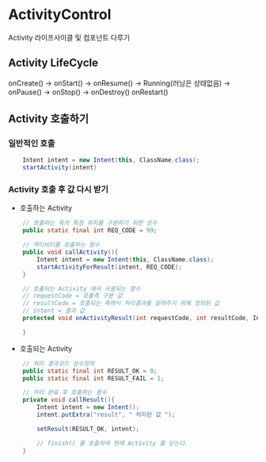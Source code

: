 # ActivityControl
Activity 라이프사이클 및 컴포넌트 다루기

## Activity LifeCycle

onCreate() -> onStart() -> onResume() -> Running(러닝은 상태없음) -> onPause() -> onStop() -> onDestroy()
                                                                                           onRestart()

## Activity 호출하기

### 일반적인 호출
```java
    Intent intent = new Intent(this, ClassName.class);
    startActivity(intent)
```

### Activity 호출 후 값 다시 받기
* 호출하는 Activity
```java
    // 호출하는 측의 특정 위치를 구분하기 위한 상수
    public static final int REQ_CODE = 99;

    // 액티비티를 호출하는 함수
    public void callActivity(){
        Intent intent = new Intent(this, ClassName.class);
        startActivityForResult(intent, REQ_CODE);
    }

    // 호출되는 Activity 에서 사용되는 함수
    // requestCode = 호출측 구분 값
    // resultCode = 호출되는 측에서 처리결과를 알려주기 위해 정의된 값
    // intent = 결과 값
    protected void onActivityResult(int requestCode, int resultCode, Intent intent){

    }
```

* 호출되는 Activity
```java
    // 처리 결과코드 상수정의
    public static final int RESULT_OK = 0;
    public static final int RESULT_FAIL = 1;

    // 처리 완료 후 호출하는 함수
    private void callResult(){
        Intent intent = new Intent();
        intent.putExtra("result", " 처리된 값 ");

        setResult(RESULT_OK, intent);

        // finish() 를 호출하여 현재 Activity 를 닫는다.
    }
```